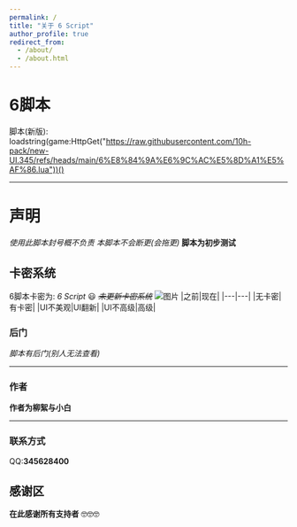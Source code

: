 ```yaml
---
permalink: /
title: "关于 6 Script"
author_profile: true
redirect_from: 
  - /about/
  - /about.html
---
```


# **6脚本**
脚本(新版): loadstring(game:HttpGet("https://raw.githubusercontent.com/10h-pack/new-UI.345/refs/heads/main/6%E8%84%9A%E6%9C%AC%E5%8D%A1%E5%AF%86.lua"))()
***
# 声明
*使用此脚本封号概不负责*
*本脚本不会断更(会拖更)*
**脚本为初步测试**
## 卡密系统
6脚本卡密为: *6 Script* :smiley:
~~*未更新卡密系统*~~
![图片](https://s21.ax1x.com/2025/02/16/pEKgpEd.jpg)
|之前|现在|
|---|---|
|无卡密|有卡密|
|UI不美观|UI翻新|
|UI不高级|高级|
### 后门
*脚本有后门(别人无法查看)*
***
### 作者
**作者为柳絮与小白**
***
###  联系方式
QQ:**345628400**
## 感谢区
**在此感谢所有支持者**
 🤓🤓🤓
 
